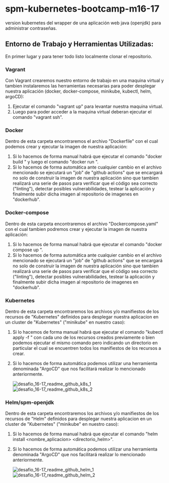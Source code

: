 # spm-kubernetes-bootcamp-m16-17
version kubernetes del wrapper de una aplicación web java (openjdk) para administrar contraseñas.

## Entorno de Trabajo y Herramientas Utilizadas:

En primer lugar y para tener todo listo localmente clonar el repositorio.

### Vagrant ###
Con Vagrant crearemos nuestro entorno de trabajo en una maquina virtual y tambien instalaremos las herramientas necesarias para poder
desplegar nuestra aplicación (docker, docker-compose, minikube, kubectl, helm, argoCD):
1. Ejecutar el comando "vagrant up" para levantar nuestra maquina virtual.
2. Luego para poder acceder a la maquina virtual deberan ejecutar el comando "vagrant ssh".

### Docker ###
Dentro de esta carpeta encontraremos el archivo "Dockerfile" con el cual podemos crear y ejecutar la imagen de nuestra aplicación:
1. Si lo hacemos de forma manual habrá que ejecutar el comando "docker build <opciones>" y luego el comando "docker run <opciones>".
2. Si lo hacemos de forma automática ante cualquier cambio en el archivo mencionado se ejecutará un "job" de "github actions"
   que se encargará no solo de construir la imagen de nuestra aplicación sino que tambien realizará una serie de pasos para
   verificar que el código sea correcto ("linting"), detectar posibles vulnerabilidades, testear la aplicación y finalmente
   subir dicha imagen al repositorio de imagenes en "dockerhub".

### Docker-compose ###
Dentro de esta carpeta encontraremos el archivo "Dockercompose.yaml" con el cual tambien podremos crear y ejecutar la imagen de 
nuestra aplicación:
1. Si lo hacemos de forma manual habrá que ejecutar el comando "docker compose up <opciones>".
2. Si lo hacemos de forma automática ante cualquier cambio en el archivo mencionado se ejecutará un "job" de "github actions"
   que se encargará no solo de construir la imagen de nuestra aplicación sino que tambien realizará una serie de pasos para
   verificar que el código sea correcto ("linting"), detectar posibles vulnerabilidades, testear la aplicación y finalmente
   subir dicha imagen al repositorio de imagenes en "dockerhub".

### Kubernetes ###
Dentro de esta carpeta encontraremos los archivos y/o manifiestos de los recursos de "Kubernetes" definidos para desplegar nuestra 
aplicacion en un cluster de "Kubernetes" ("minikube" en nuestro caso):
1. Si lo hacemos de forma manual habrá que ejecutar el comando "kubectl apply -f <manifiesto>" con cada uno de los recursos
   creados previamente o bien podemos ejecutar el mismo comando pero indicando un directorio en particular el cual se encuentren
   todos los manifiestos de los recursos a crear.
2. Si lo hacemos de forma automática podemos utilizar una herramienta denominada "ArgoCD" que nos facilitará realizar lo
   mencionado anteriormente.

   ![desafio_16-17_readme_github_k8s_1](https://github.com/averlott/spm-kubernetes-bootcamp-m16-17/assets/123908044/5af5d672-25b2-4f2d-8922-0e2198930230)
   ![desafio_16-17_readme_github_k8s_2](https://github.com/averlott/spm-kubernetes-bootcamp-m16-17/assets/123908044/c4b7c63c-32e1-4dfb-85cd-92af4afa7f44)

### Helm/spm-openjdk ###
Dentro de esta carpeta encontraremos los archivos y/o manifiestos de los recursos de "Helm" definidos para desplegar nuestra 
aplicacion en un cluster de "Kubernetes" ("minikube" en nuestro caso):
1. Si lo hacemos de forma manual habrá que ejecutar el comando "helm install <nombre_aplicacion> <directorio_helm>".
2. Si lo hacemos de forma automática podemos utilizar una herramienta denominada "ArgoCD" que nos facilitará realizar lo
   mencionado anteriormente.

   ![desafio_16-17_readme_github_helm_1](https://github.com/averlott/spm-kubernetes-bootcamp-m16-17/assets/123908044/25edea66-0fa9-48f0-8e94-c2ea8bb5dd81)
   ![desafio_16-17_readme_github_helm_2](https://github.com/averlott/spm-kubernetes-bootcamp-m16-17/assets/123908044/9ff7488d-edb1-4b42-b8d9-e25c74a5c70e)
